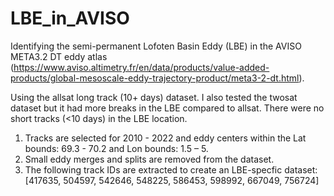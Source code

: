 # LBE_in_AVISO
Identifying the semi-permanent Lofoten Basin Eddy (LBE) in the AVISO META3.2 DT eddy atlas (https://www.aviso.altimetry.fr/en/data/products/value-added-products/global-mesoscale-eddy-trajectory-product/meta3-2-dt.html). 

Using the allsat long track (10+ days) dataset. I also tested the twosat dataset but it had more breaks in the LBE compared to allsat. There were no short tracks (<10 days) in the LBE location. 

1. Tracks are selected for 2010 - 2022 and eddy centers within the Lat bounds: 69.3 - 70.2 and Lon bounds: 1.5 – 5.
2. Small eddy merges and splits are removed from the dataset.
3. The following track IDs are extracted to create an LBE-specfic dataset: [417635, 504597, 542646, 548225, 586453, 598992, 667049, 756724]
